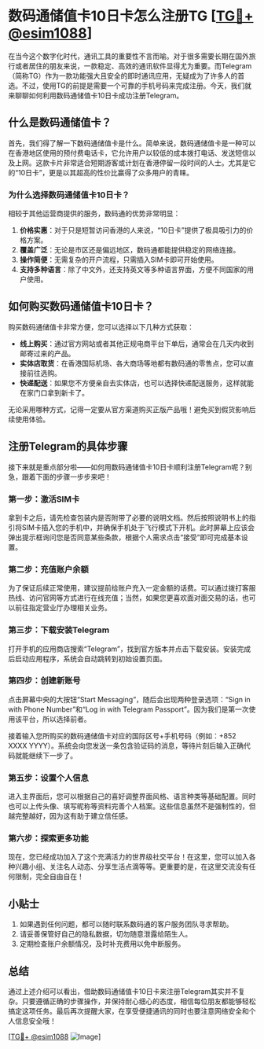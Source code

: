 # 数码通储值卡10日卡怎么注册TG [[TG💪+ @esim1088](https://t.me/s/esim1088)]

在当今这个数字化时代，通讯工具的重要性不言而喻。对于很多需要长期在国外旅行或者居住的朋友来说，一款稳定、高效的通讯软件显得尤为重要。而Telegram（简称TG）作为一款功能强大且安全的即时通讯应用，无疑成为了许多人的首选。不过，使用TG的前提是需要一个可靠的手机号码来完成注册。今天，我们就来聊聊如何利用数码通储值卡10日卡成功注册Telegram。

## 什么是数码通储值卡？

首先，我们得了解一下数码通储值卡是什么。简单来说，数码通储值卡是一种可以在香港地区使用的预付费电话卡，它允许用户以较低的成本拨打电话、发送短信以及上网。这款卡片非常适合短期游客或计划在香港停留一段时间的人士。尤其是它的“10日卡”，更是以其超高的性价比赢得了众多用户的青睐。

### 为什么选择数码通储值卡10日卡？

相较于其他运营商提供的服务，数码通的优势非常明显：

1. **价格实惠**：对于只是短暂访问香港的人来说，“10日卡”提供了极具吸引力的价格方案。
2. **覆盖广泛**：无论是市区还是偏远地区，数码通都能提供稳定的网络连接。
3. **操作简便**：无需复杂的开户流程，只需插入SIM卡即可开始使用。
4. **支持多种语言**：除了中文外，还支持英文等多种语言界面，方便不同国家的用户使用。

## 如何购买数码通储值卡10日卡？

购买数码通储值卡非常方便，您可以选择以下几种方式获取：

- **线上购买**：通过官方网站或者其他正规电商平台下单后，通常会在几天内收到邮寄过来的产品。
- **实体店取货**：在香港国际机场、各大商场等地都有数码通的零售点，您可以直接前往选购。
- **快递配送**：如果您不方便亲自去实体店，也可以选择快递配送服务，这样就能在家门口拿到新卡了。

无论采用哪种方式，记得一定要从官方渠道购买正版产品哦！避免买到假货影响后续使用体验。

## 注册Telegram的具体步骤

接下来就是重点部分啦——如何用数码通储值卡10日卡顺利注册Telegram呢？别急，跟着下面的步骤一步步来吧！

### 第一步：激活SIM卡

拿到卡之后，请先检查包装内是否附带了必要的说明文档。然后按照说明书上的指引将SIM卡插入您的手机中，并确保手机处于飞行模式下开机。此时屏幕上应该会弹出提示框询问您是否同意某些条款，根据个人需求点击“接受”即可完成基本设置。

### 第二步：充值账户余额

为了保证后续正常使用，建议提前给账户充入一定金额的话费。可以通过拨打客服热线、访问官网等方式进行在线充值；当然，如果您更喜欢面对面交易的话，也可以前往指定营业厅办理相关业务。

### 第三步：下载安装Telegram

打开手机的应用商店搜索“Telegram”，找到官方版本并点击下载安装。安装完成后启动应用程序，系统会自动跳转到初始设置页面。

### 第四步：创建新账号

点击屏幕中央的大按钮“Start Messaging”，随后会出现两种登录选项：“Sign in with Phone Number”和“Log in with Telegram Passport”。因为我们是第一次使用该平台，所以选择前者。

接着输入您所购买的数码通储值卡对应的国际区号+手机号码（例如：+852 XXXX YYYY）。系统会向您发送一条包含验证码的消息，等待片刻后输入正确代码就能继续下一步了。

### 第五步：设置个人信息

进入主界面后，您可以根据自己的喜好调整界面风格、语言种类等基础配置。同时也可以上传头像、填写昵称等资料完善个人档案。这些信息虽然不是强制性的，但越完整越好，因为这有助于建立信任感。

### 第六步：探索更多功能

现在，您已经成功加入了这个充满活力的世界级社交平台！在这里，您可以加入各种兴趣小组、关注名人动态、分享生活点滴等等。更重要的是，在这里交流没有任何限制，完全自由自在！

## 小贴士

1. 如果遇到任何问题，都可以随时联系数码通的客户服务团队寻求帮助。
2. 请妥善保管好自己的隐私数据，切勿随意泄露给陌生人。
3. 定期检查账户余额情况，及时补充费用以免中断服务。

## 总结

通过上述介绍可以看出，借助数码通储值卡10日卡来注册Telegram其实并不复杂。只要遵循正确的步骤操作，并保持耐心细心的态度，相信每位朋友都能够轻松搞定这项任务。最后再次提醒大家，在享受便捷通讯的同时也要注意网络安全和个人信息安全哦！

[[TG💪+ @esim1088](https://t.me/s/esim1088) ![Image](https://i.postimg.cc/4NQfJmqS/Snipaste-2025-05-13-00-14-12.png)]